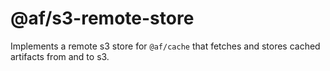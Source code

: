 # @af/s3-remote-store

Implements a remote s3 store for `@af/cache` that fetches and stores cached artifacts from and to s3.

